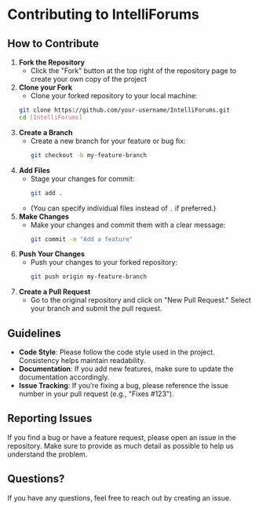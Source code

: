 # Contributing to IntelliForums

## How to Contribute

1. **Fork the Repository**
    - Click the "Fork" button at the top right of the repository page to create your own copy of the project
2. **Clone your Fork**
    - Clone your forked repository to your local machine:
     ```bash
     git clone https://github.com/your-username/IntelliForums.git
     cd [IntelliForums]
     ```
3. **Create a Branch**
   - Create a new branch for your feature or bug fix:
     ```bash
     git checkout -b my-feature-branch
     ```
4. **Add Files**
   - Stage your changes for commit:
     ```bash
     git add .
     ```
   - (You can specify individual files instead of `.` if preferred.)
5. **Make Changes**
   - Make your changes and commit them with a clear message:
     ```bash
     git commit -m "Add a feature"
     ```
6. **Push Your Changes**
   - Push your changes to your forked repository:
     ```bash
     git push origin my-feature-branch
     ```
7. **Create a Pull Request**
   - Go to the original repository and click on "New Pull Request." Select your branch and submit the pull request.

## Guidelines

- **Code Style**: Please follow the code style used in the project. Consistency helps maintain readability.
- **Documentation**: If you add new features, make sure to update the documentation accordingly.
- **Issue Tracking**: If you’re fixing a bug, please reference the issue number in your pull request (e.g., "Fixes #123").

## Reporting Issues

If you find a bug or have a feature request, please open an issue in the repository. Make sure to provide as much detail as possible to help us understand the problem.

## Questions?

If you have any questions, feel free to reach out by creating an issue.
